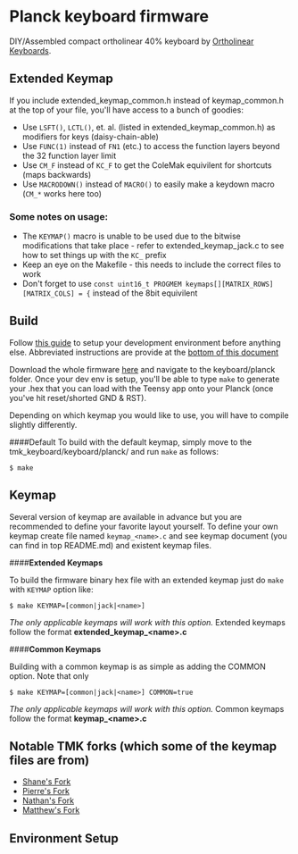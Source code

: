 Planck keyboard firmware
======================
DIY/Assembled compact ortholinear 40% keyboard by [Ortholinear Keyboards](http://ortholinearkeyboards.com).

## Extended Keymap
If you include extended_keymap_common.h instead of keymap_common.h at the top of your file, you'll have access to a bunch of goodies:

- Use `LSFT()`, `LCTL()`, et. al. (listed in extended_keymap_common.h) as modifiers for keys (daisy-chain-able)
- Use `FUNC(1)` instead of `FN1` (etc.) to access the function layers beyond the 32 function layer limit
- Use `CM_F` instead of `KC_F` to get the ColeMak equivilent for shortcuts (maps backwards)
- Use `MACRODOWN()` instead of `MACRO()` to easily make a keydown macro (`CM_*` works here too)

### Some notes on usage:

- The `KEYMAP()` macro is unable to be used due to the bitwise modifications that take place - refer to extended_keymap_jack.c to see how to set things up with the `KC_` prefix
- Keep an eye on the Makefile - this needs to include the correct files to work
- Don't forget to use `const uint16_t PROGMEM keymaps[][MATRIX_ROWS][MATRIX_COLS] = {` instead of the 8bit equivilent

## Build

Follow [this guide](http://deskthority.net/workshop-f7/how-to-build-your-very-own-keyboard-firmware-t7177.html) to setup your development environment before anything else. Abbreviated instructions are provide at the [bottom of this document](https://github.com/rswiernik/tmk_keyboard/tree/rswiernik_dev/keyboard/planck#environment-setup)

Download the whole firmware [here](https://github.com/jackhumbert/tmk_keyboard/archive/master.zip) and navigate to the keyboard/planck folder. Once your dev env is setup, you'll be able to type `make` to generate your .hex that you can load with the Teensy app onto your Planck (once you've hit reset/shorted GND & RST). 

Depending on which keymap you would like to use, you will have to compile slightly differently.

####Default
To build with the default keymap, simply move to the tmk\_keyboard/keyboard/planck/ and run `make` as follows:
```
$ make
```

## Keymap
Several version of keymap are available in advance but you are recommended to define your favorite layout yourself. To define your own keymap create file named `keymap_<name>.c` and see keymap document (you can find in top README.md) and existent keymap files.
    
####**Extended Keymaps**

To build the firmware binary hex file with an extended keymap just do `make` with `KEYMAP` option like:
```
$ make KEYMAP=[common|jack|<name>]
```
_The only applicable keymaps will work with this option._ Extended keymaps follow the format **__extended\_keymap\_\<name\>.c__**

####**Common Keymaps**

Building with a common keymap is as simple as adding the COMMON option. Note that only 
```
$ make KEYMAP=[common|jack|<name>] COMMON=true
```
_The only applicable keymaps will work with this option._ Common keymaps follow the format **__keymap\_\<name\>.c__**

## Notable TMK forks (which some of the keymap files are from)
- [Shane's Fork](https://github.com/shanecelis/tmk_keyboard/tree/master/keyboard/planck)
- [Pierre's Fork](https://github.com/pcarrier/tmk_keyboard/blob/pcarrier/planck/keyboard/gh60/keymap_planck.c)
- [Nathan's Fork](https://github.com/nathanrosspowell/tmk_keyboard/tree/planck-jack/keyboard/planck)
- [Matthew's Fork](https://github.com/pepers/tmk_keyboard/tree/master/keyboard/planck_grid)

## Environment Setup


